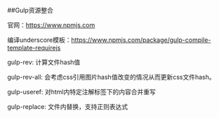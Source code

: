 ##Gulp资源整合

官网：https://www.npmjs.com

编译underscore模板：https://www.npmjs.com/package/gulp-compile-template-requirejs


gulp-rev: 计算文件hash值

gulp-rev-all: 会考虑css引用图片hash值改变的情况从而更新css文件hash。

gulp-useref: 对html内特定注解标签下的内容合并重写

gulp-replace: 文件内替换，支持正则表达式